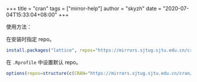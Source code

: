 +++
title = "cran"
tags = ["mirror-help"]
author = "skyzh"
date = "2020-07-04T15:33:04+08:00"
+++

使用方法：

在安装时指定 repo。

```R
install.packages("lattice", repos="https://mirrors.sjtug.sjtu.edu.cn/cran/")
```

在 `.Rprofile` 中设置默认 repo。

```R
options(repos=structure(c(CRAN="https://mirrors.sjtug.sjtu.edu.cn/cran/")))
```

